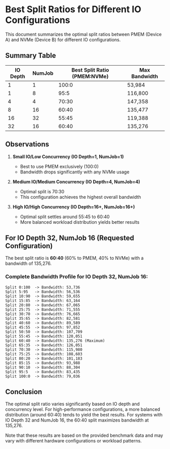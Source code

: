 # Best Split Ratios for Different IO Configurations

This document summarizes the optimal split ratios between PMEM (Device A) and NVMe (Device B) for different IO configurations.

## Summary Table

| IO Depth | NumJob | Best Split Ratio (PMEM:NVMe) | Max Bandwidth |
|----------|--------|------------------------------|---------------|
| 1        | 1      | 100:0                        | 53,984        |
| 1        | 8      | 95:5                         | 116,800       |
| 4        | 4      | 70:30                        | 147,358       |
| 8        | 16     | 60:40                        | 135,477       |
| 16       | 32     | 55:45                        | 119,388       |
| 32       | 16     | 60:40                        | 135,276       |

## Observations

1. **Small IO/Low Concurrency (IO Depth=1, NumJob=1)**
   - Best to use PMEM exclusively (100:0)
   - Bandwidth drops significantly with any NVMe usage

2. **Medium IO/Medium Concurrency (IO Depth=4, NumJob=4)**
   - Optimal split is 70:30
   - This configuration achieves the highest overall bandwidth

3. **High IO/High Concurrency (IO Depth=16+, NumJob=16+)**
   - Optimal split settles around 55:45 to 60:40
   - More balanced workload distribution yields better results

## For IO Depth 32, NumJob 16 (Requested Configuration)

The best split ratio is **60:40** (60% to PMEM, 40% to NVMe) with a bandwidth of 135,276.

### Complete Bandwidth Profile for IO Depth 32, NumJob 16:

```
Split 0:100  -> Bandwidth: 53,736
Split 5:95   -> Bandwidth: 56,536
Split 10:90  -> Bandwidth: 59,655
Split 15:85  -> Bandwidth: 63,164
Split 20:80  -> Bandwidth: 67,065
Split 25:75  -> Bandwidth: 71,555
Split 30:70  -> Bandwidth: 76,665
Split 35:65  -> Bandwidth: 82,581
Split 40:60  -> Bandwidth: 89,589
Split 45:55  -> Bandwidth: 97,852
Split 50:50  -> Bandwidth: 107,709
Split 55:45  -> Bandwidth: 120,051
Split 60:40  -> Bandwidth: 135,276 (Maximum)
Split 65:35  -> Bandwidth: 126,051
Split 70:30  -> Bandwidth: 115,980
Split 75:25  -> Bandwidth: 108,603
Split 80:20  -> Bandwidth: 101,183
Split 85:15  -> Bandwidth: 93,988
Split 90:10  -> Bandwidth: 88,304
Split 95:5   -> Bandwidth: 83,435
Split 100:0  -> Bandwidth: 79,036
```

## Conclusion

The optimal split ratio varies significantly based on IO depth and concurrency level. For high-performance configurations, a more balanced distribution (around 60:40) tends to yield the best results. For systems with IO Depth 32 and NumJob 16, the 60:40 split maximizes bandwidth at 135,276.

Note that these results are based on the provided benchmark data and may vary with different hardware configurations or workload patterns. 